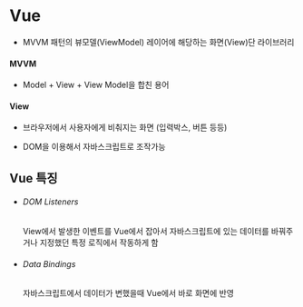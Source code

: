 

# Vue

- MVVM 패턴의 뷰모델(ViewModel) 레이어에 해당하는 화면(View)단 라이브러리

#### MVVM

- Model + View + View Model을 합친 용어

#### View

- 브라우저에서 사용자에게 비춰지는 화면 (입력박스, 버튼 등등)

- DOM을 이용해서 자바스크립트로 조작가능

## Vue 특징

- ###### DOM Listeners
  
  View에서 발생한 이벤트를 Vue에서 잡아서 자바스크립트에 있는 데이터를 바꿔주거나 지정했던 특정 로직에서 작동하게 함

- ###### Data Bindings
  
  자바스크립트에서 데이터가 변했을때 Vue에서 바로 화면에 반영


